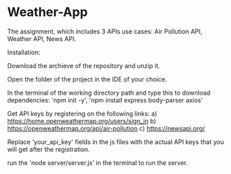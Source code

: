 # Weather-App

The assignment, which includes 3 APIs use cases: Air Pollution API, Weather API, News API. 

Installation:

Download the archieve of the repository and unzip it.

Open the folder of the project in the IDE of your choice.

In the terminal of the working directory path and type this to download dependencies: 'npm init -y', 'npm install express body-parser axios'

Get API keys by registering on the following links: a) https://home.openweathermap.org/users/sign_in b) https://openweathermap.org/api/air-pollution c) https://newsapi.org/

Replace 'your_api_key' fields in the js files with the actual API keys that you will get after the registration.

run the 'node server/server.js' in the terminal to run the server.
